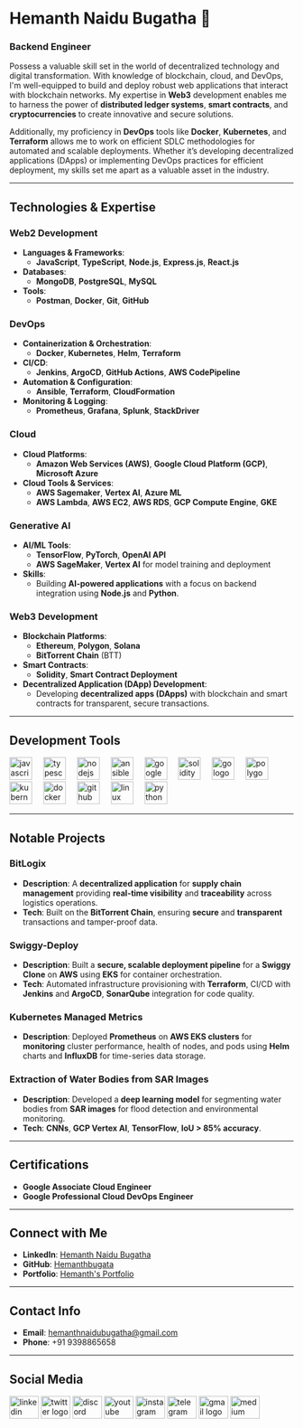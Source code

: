 # Hemanth Naidu Bugatha 👋

### Backend Engineer 

Possess a valuable skill set in the world of decentralized technology and digital transformation. With knowledge of blockchain, cloud, and DevOps, I'm well-equipped to build and deploy robust web applications that interact with blockchain networks. My expertise in **Web3** development enables me to harness the power of **distributed ledger systems**, **smart contracts**, and **cryptocurrencies** to create innovative and secure solutions. 

Additionally, my proficiency in **DevOps** tools like **Docker**, **Kubernetes**, and **Terraform** allows me to work on efficient SDLC methodologies for automated and scalable deployments. Whether it’s developing decentralized applications (DApps) or implementing DevOps practices for efficient deployment, my skills set me apart as a valuable asset in the industry.

---

## Technologies & Expertise

### **Web2 Development**
- **Languages & Frameworks**:
  - **JavaScript**, **TypeScript**, **Node.js**, **Express.js**, **React.js**
- **Databases**:
  - **MongoDB**, **PostgreSQL**, **MySQL**
- **Tools**:
  - **Postman**, **Docker**, **Git**, **GitHub**

### **DevOps**
- **Containerization & Orchestration**: 
  - **Docker**, **Kubernetes**, **Helm**, **Terraform**
- **CI/CD**: 
  - **Jenkins**, **ArgoCD**, **GitHub Actions**, **AWS CodePipeline**
- **Automation & Configuration**: 
  - **Ansible**, **Terraform**, **CloudFormation**
- **Monitoring & Logging**: 
  - **Prometheus**, **Grafana**, **Splunk**, **StackDriver**

### **Cloud**
- **Cloud Platforms**: 
  - **Amazon Web Services (AWS)**, **Google Cloud Platform (GCP)**, **Microsoft Azure**
- **Cloud Tools & Services**:
  - **AWS Sagemaker**, **Vertex AI**, **Azure ML**
  - **AWS Lambda**, **AWS EC2**, **AWS RDS**, **GCP Compute Engine**, **GKE**

### **Generative AI**
- **AI/ML Tools**:
  - **TensorFlow**, **PyTorch**, **OpenAI API**
  - **AWS SageMaker**, **Vertex AI** for model training and deployment
- **Skills**:
  - Building **AI-powered applications** with a focus on backend integration using **Node.js** and **Python**.

### **Web3 Development**
- **Blockchain Platforms**:
  - **Ethereum**, **Polygon**, **Solana**
  - **BitTorrent Chain** (BTT)
- **Smart Contracts**: 
  - **Solidity**, **Smart Contract Deployment**
- **Decentralized Application (DApp) Development**:
  - Developing **decentralized apps (DApps)** with blockchain and smart contracts for transparent, secure transactions.

---

## Development Tools

<div align="left">
  <img src="https://cdn.jsdelivr.net/gh/devicons/devicon/icons/javascript/javascript-original.svg" height="40" alt="javascript logo"  />
  <img width="12" />
  <img src="https://cdn.jsdelivr.net/gh/devicons/devicon/icons/typescript/typescript-original.svg" height="40" alt="typescript logo"  />
  <img width="12" />
  <img src="https://cdn.jsdelivr.net/gh/devicons/devicon/icons/nodejs/nodejs-original.svg" height="40" alt="nodejs logo"  />
  <img width="12" />
  <img src="https://cdn.jsdelivr.net/gh/devicons/devicon/icons/ansible/ansible-original.svg" height="40" alt="ansible logo"  />
  <img width="12" />
  <img src="https://cdn.jsdelivr.net/gh/devicons/devicon/icons/googlecloud/googlecloud-original.svg" height="40" alt="googlecloud logo"  />
  <img width="12" />
  <img src="https://cdn.jsdelivr.net/gh/devicons/devicon/icons/solidity/solidity-original.svg" height="40" alt="solidity logo"  />
  <img width="12" />
  <img src="https://cdn.jsdelivr.net/gh/devicons/devicon/icons/go/go-original.svg" height="40" alt="go logo"  />
  <img width="12" />
  <img src="https://cdn.jsdelivr.net/gh/devicons/devicon/icons/polygon/polygon-original.svg" height="40" alt="polygon logo"  />
  <img width="12" />
  <img src="https://cdn.jsdelivr.net/gh/devicons/devicon/icons/kubernetes/kubernetes-plain.svg" height="40" alt="kubernetes logo"  />
  <img width="12" />
  <img src="https://cdn.jsdelivr.net/gh/devicons/devicon/icons/docker/docker-original.svg" height="40" alt="docker logo"  />
  <img width="12" />
  <img src="https://cdn.jsdelivr.net/gh/devicons/devicon/icons/github/github-original.svg" height="40" alt="github logo"  />
  <img width="12" />
  <img src="https://cdn.jsdelivr.net/gh/devicons/devicon/icons/linux/linux-original.svg" height="40" alt="linux logo"  />
  <img width="12" />
  <img src="https://cdn.jsdelivr.net/gh/devicons/devicon/icons/python/python-original.svg" height="40" alt="python logo"  />
</div>

---

## Notable Projects

### **BitLogix**
- **Description**: A **decentralized application** for **supply chain management** providing **real-time visibility** and **traceability** across logistics operations.
- **Tech**: Built on the **BitTorrent Chain**, ensuring **secure** and **transparent** transactions and tamper-proof data.

### **Swiggy-Deploy**
- **Description**: Built a **secure, scalable deployment pipeline** for a **Swiggy Clone** on **AWS** using **EKS** for container orchestration.
- **Tech**: Automated infrastructure provisioning with **Terraform**, CI/CD with **Jenkins** and **ArgoCD**, **SonarQube** integration for code quality.

### **Kubernetes Managed Metrics**
- **Description**: Deployed **Prometheus** on **AWS EKS clusters** for **monitoring** cluster performance, health of nodes, and pods using **Helm** charts and **InfluxDB** for time-series data storage.

### **Extraction of Water Bodies from SAR Images**
- **Description**: Developed a **deep learning model** for segmenting water bodies from **SAR images** for flood detection and environmental monitoring.
- **Tech**: **CNNs**, **GCP Vertex AI**, **TensorFlow**, **IoU > 85% accuracy**.

---

## Certifications
- **Google Associate Cloud Engineer**
- **Google Professional Cloud DevOps Engineer**

---

## Connect with Me

- **LinkedIn**: [Hemanth Naidu Bugatha](https://www.linkedin.com/in/hemanth-naidu-bugatha-2787b3279)
- **GitHub**: [Hemanthbugata](https://github.com/Hemanthbugata)
- **Portfolio**: [Hemanth's Portfolio](https://portfoliohemanth.vercel.app/)

---

## Contact Info
- **Email**: hemanthnaidubugatha@gmail.com
- **Phone**: +91 9398865658

---

## Social Media

<div align="left">
  <img src="https://raw.githubusercontent.com/maurodesouza/profile-readme-generator/master/src/assets/icons/social/linkedin/default.svg" width="52" height="40" alt="linkedin logo"  />
  <img src="https://raw.githubusercontent.com/maurodesouza/profile-readme-generator/master/src/assets/icons/social/twitter/default.svg" width="52" height="40" alt="twitter logo"  />
  <img src="https://raw.githubusercontent.com/maurodesouza/profile-readme-generator/master/src/assets/icons/social/discord/default.svg" width="52" height="40" alt="discord logo"  />
  <img src="https://raw.githubusercontent.com/maurodesouza/profile-readme-generator/master/src/assets/icons/social/youtube/default.svg" width="52" height="40" alt="youtube logo"  />
  <img src="https://raw.githubusercontent.com/maurodesouza/profile-readme-generator/master/src/assets/icons/social/instagram/default.svg" width="52" height="40" alt="instagram logo"  />
  <img src="https://raw.githubusercontent.com/maurodesouza/profile-readme-generator/master/src/assets/icons/social/telegram/default.svg" width="52" height="40" alt="telegram logo"  />
  <img src="https://raw.githubusercontent.com/maurodesouza/profile-readme-generator/master/src/assets/icons/social/gmail/default.svg" width="52" height="40" alt="gmail logo"  />
  <img src="https://raw.githubusercontent.com/maurodesouza/profile-readme-generator/master/src/assets/icons/social/medium/default.svg" width="52" height="40" alt="medium logo"  />
</div>
